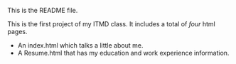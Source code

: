 This is the README file.

This is the first project of my ITMD class.
It includes a total of <i>four</i> html pages.
<ul>
  <li>An index.html which talks a little about me.</li>
  <li>A Resume.html that has my education and work experience information.</li>
</ul>
